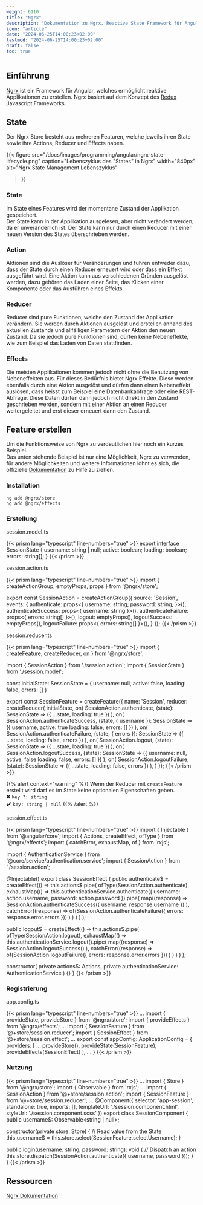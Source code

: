 ```yaml
---
weight: 6110
title: "Ngrx"
description: "Dokumentation zu Ngrx. Reactive State Framework für Angular."
icon: "article"
date: "2024-06-25T14:00:23+02:00"
lastmod: "2024-06-25T14:00:23+02:00"
draft: false
toc: true
---
```


## Einführung

[Ngrx](https://ngrx.io) ist ein Framework für Angular, welches ermöglicht reaktive Applikationen zu erstellen.
Ngrx basiert auf dem Konzept des [Redux](https://redux.js.org/) Javascript Frameworks.

## State

Der Ngrx Store besteht aus mehreren Featuren, welche jeweils ihren State sowie ihre Actions, Reducer und Effects haben.

{{< figure
  src="/docs/images/programming/angular/ngrx-state-lifecycle.png"
  caption="Lebenszyklus des \"States\" in Ngrx"
  width="840px"
  alt="Ngrx State Management Lebenszyklus"
>}}

### State

Im State eines Features wird der momentane Zustand der Applikation gespeichert.  
Der State kann in der Applikation ausgelesen, aber nicht verändert werden, da er
unveränderlich ist. Der State kann nur durch einen Reducer mit einer neuen Version
des States überschrieben werden.

### Action

Aktionen sind die Auslöser für Veränderungen und führen entweder dazu, dass der State
durch einen Reducer erneuert wird oder dass ein Effekt ausgeführt wird. Eine Aktion
kann aus verschiedenen Gründen ausgelöst werden, dazu gehören das Laden einer Seite,
das Klicken einer Komponente oder das Ausführen eines Effekts.

### Reducer

Reducer sind pure Funktionen, welche den Zustand der Applikation verändern.
Sie werden durch Aktionen ausgelöst und erstellen anhand des aktuellen Zustands
und allfälligen Parametern der Aktion den neuen Zustand. Da sie jedoch pure
Funktionen sind, dürfen keine Nebeneffekte, wie zum Beispiel das Laden von Daten
stattfinden.

### Effects

Die meisten Applikationen kommen jedoch nicht ohne die Benutzung von Nebeneffekten
aus. Für dieses Bedürfnis bietet Ngrx Effekte. Diese werden ebenfalls durch eine
Aktion ausgelöst und dürfen dann einen Nebeneffekt auslösen, dass heisst zum Beispiel
eine Datenbankabfrage oder eine REST-Abfrage. Diese Daten dürfen dann jedoch nicht
direkt in den Zustand geschrieben werden, sondern mit einer Aktion an einen Reducer
weitergeleitet und erst dieser erneuert dann den Zustand.

## Feature erstellen

Um die Funktionsweise von Ngrx zu verdeutlichen hier noch ein kurzes Beispiel.  
Das unten stehende Beispiel ist nur eine Möglichkeit, Ngrx zu verwenden, für andere Möglichkeiten und weitere Informationen
lohnt es sich, die offizielle [Dokumentation](https://ngrx.io/docs) zu Hilfe zu ziehen.

### Installation

```shell
ng add @ngrx/store
ng add @ngrx/effects
```

### Erstellung

session.model.ts

{{< prism lang="typescript" line-numbers="true" >}}
export interface SessionState {
  username: string | null;
  active: boolean;
  loading: boolean;
  errors: string[];
}
{{< /prism >}}

session.action.ts

{{< prism lang="typescript" line-numbers="true" >}}
import { createActionGroup, emptyProps, props } from '@ngrx/store';

export const SessionAction = createActionGroup({
  source: 'Session',
  events: {
    authenticate: props<{ username: string; password: string; }>(),
    authenticateSuccess: props<{ username: string }>(),
    authenticateFailure: props<{ errors: string[] }>(),
    logout: emptyProps(),
    logoutSuccess: emptyProps(),
    logoutFailure: props<{ errors: string[] }>(),
  }
});
{{< /prism >}}

session.reducer.ts

{{< prism lang="typescript" line-numbers="true" >}}
import { createFeature, createReducer, on } from '@ngrx/store';

import { SessionAction } from './session.action';
import { SessionState } from './session.model';

const initialState: SessionState = {
  username: null,
  active: false,
  loading: false,
  errors: []
}

export const SessionFeature = createFeature({
  name: 'Session',
  reducer: createReducer(
    initialState,
    on(
      SessionAction.authenticate,
      (state): SessionState => ({
        ...state,
        loading: true
      })
    ),
    on(
      SessionAction.authenticateSuccess,
      (state, { username }): SessionState => ({
        username,
        active: true
        loading: false,
        errors: []
      })
    ),
    on(
      SessionAction.authenticateFailure,
      (state, { errors }): SessionState => ({
        ...state,
        loading: false,
        errors
      })
    ),
    on(
      SessionAction.logout,
      (state): SessionState => ({
        ...state,
        loading: true
      })
    ),
    on(
      SessionAction.logoutSuccess,
      (state): SessionState => ({
        username: null,
        active: false
        loading: false,
        errors: []
      })
    ),
    on(
      SessionAction.logoutFailure,
      (state): SessionState => ({
        ...state,
        loading: false,
        errors
      })
    ),
  )
});
{{< /prism >}}

{{% alert context="warning" %}}
Wenn der Reducer mit `createFeature` erstellt wird darf es im State keine
optionalen Eigenschaften geben.  
❌ `key ?: string`  
✔️ `key: string | null`
{{% /alert %}}

session.effect.ts

{{< prism lang="typescript" line-numbers="true" >}}
import { Injectable } from '@angular/core';
import { Actions, createEffect, ofType } from '@ngrx/effects';
import { catchError, exhaustMap, of } from 'rxjs';

import { AuthenticationService } from '@core/service/authentication.service';
import { SessionAction } from './session.action';

@Injectable()
export class SessionEffect {
  public authenticate$ = createEffect(() =>
    this.actions$.pipe(
      ofType(SessionAction.authenticate),
      exhaustMap(() =>
        this.authenticationService.authenticate({ username: action.username, password: action.password }).pipe(
          map((response) =>
            SessionAction.authenticateSuccess({ username: response.username })
          ),
          catchError((response) =>
            of(SessionAction.authenticateFailure({ errors: response.error.errors }))
          )
        )
      )
    )
  );

  public logout$ = createEffect(() =>
    this.actions$.pipe(
      ofType(SessionAction.logout),
      exhaustMap(() =>
        this.authenticationService.logout().pipe(
          map((response) =>
            SessionAction.logoutSuccess()
          ),
          catchError((response) =>
            of(SessionAction.logoutFailure({ errors: response.error.errors }))
          )
        )
      )
    )
  );

  constructor(
    private actions$: Actions,
    private authenticationService: AuthenticationService
  ) {}
}
{{< /prism >}}

### Registrierung

app.config.ts

{{< prism lang="typescript" line-numbers="true" >}}
...
import { provideState, provideStore } from '@ngrx/store';
import { provideEffects } from '@ngrx/effects';
...
import { SessionFeature } from '@+store/session.reducer';
import { SessionEffect } from '@+store/session.effect';
...
export const appConfig: ApplicationConfig = {
  providers: [
    ...
    provideStore(),
    provideState(SessionFeature),
    provideEffects(SessionEffect)
  ],
  ...
}
{{< /prism >}}

### Nutzung

{{< prism lang="typescript" line-numbers="true" >}}
...
import { Store } from '@ngrx/store';
import { Observable } from 'rxjs';
...
import { SessionAction } from '@+store/session.action';
import { SessionFeature } from '@+store/session.reducer';
...
@Component({
  selector: 'app-session',
  standalone: true,
  imports: [],
  templateUrl: './session.component.html',
  styleUrl: './session.component.scss'
})
export class SessionComponent {
  public username$: Observable<string | null>;

  constructor(private store: Store) {
    // Read value from the State
    this.username$ = this.store.select(SessionFeature.selectUsername);
  }

  public login(username: string, password: string): void {
    // Dispatch an action
    this.store.dispatch(SessionAction.authenticate({ username, password }));
  }
}
{{< /prism >}}

## Ressourcen

[Ngrx Dokumentation](https://ngrx.io/docs)  

